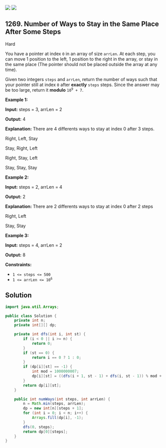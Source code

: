 [![](https://img.shields.io/github/stars/javadev/LeetCode-in-Java?label=Stars&style=flat-square)](https://github.com/javadev/LeetCode-in-Java)
[![](https://img.shields.io/github/forks/javadev/LeetCode-in-Java?label=Fork%20me%20on%20GitHub%20&style=flat-square)](https://github.com/javadev/LeetCode-in-Java/fork)

## 1269\. Number of Ways to Stay in the Same Place After Some Steps

Hard

You have a pointer at index `0` in an array of size `arrLen`. At each step, you can move 1 position to the left, 1 position to the right in the array, or stay in the same place (The pointer should not be placed outside the array at any time).

Given two integers `steps` and `arrLen`, return the number of ways such that your pointer still at index `0` after **exactly** `steps` steps. Since the answer may be too large, return it **modulo** <code>10<sup>9</sup> + 7</code>.

**Example 1:**

**Input:** steps = 3, arrLen = 2

**Output:** 4

**Explanation:** There are 4 differents ways to stay at index 0 after 3 steps. 

Right, Left, Stay 

Stay, Right, Left 

Right, Stay, Left 

Stay, Stay, Stay

**Example 2:**

**Input:** steps = 2, arrLen = 4

**Output:** 2

**Explanation:** There are 2 differents ways to stay at index 0 after 2 steps 

Right, Left 

Stay, Stay

**Example 3:**

**Input:** steps = 4, arrLen = 2

**Output:** 8

**Constraints:**

*   `1 <= steps <= 500`
*   <code>1 <= arrLen <= 10<sup>6</sup></code>

## Solution

```java
import java.util.Arrays;

public class Solution {
    private int n;
    private int[][] dp;

    private int dfs(int i, int st) {
        if (i < 0 || i >= n) {
            return 0;
        }
        if (st == 0) {
            return i == 0 ? 1 : 0;
        }
        if (dp[i][st] == -1) {
            int mod = 1000000007;
            dp[i][st] = ((dfs(i + 1, st - 1) + dfs(i, st - 1)) % mod + dfs(i - 1, st - 1)) % mod;
        }
        return dp[i][st];
    }

    public int numWays(int steps, int arrLen) {
        n = Math.min(steps, arrLen);
        dp = new int[n][steps + 1];
        for (int i = 0; i < n; i++) {
            Arrays.fill(dp[i], -1);
        }
        dfs(0, steps);
        return dp[0][steps];
    }
}
```